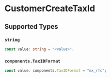 # CustomerCreateTaxId


## Supported Types

### `string`

```typescript
const value: string = "<value>";
```

### `components.TaxIDFormat`

```typescript
const value: components.TaxIDFormat = "mx_rfc";
```

